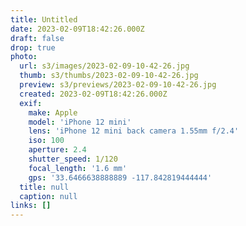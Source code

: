 ```yaml
---
title: Untitled
date: 2023-02-09T18:42:26.000Z
draft: false
drop: true
photo:
  url: s3/images/2023-02-09-10-42-26.jpg
  thumb: s3/thumbs/2023-02-09-10-42-26.jpg
  preview: s3/previews/2023-02-09-10-42-26.jpg
  created: 2023-02-09T18:42:26.000Z
  exif:
    make: Apple
    model: 'iPhone 12 mini'
    lens: 'iPhone 12 mini back camera 1.55mm f/2.4'
    iso: 100
    aperture: 2.4
    shutter_speed: 1/120
    focal_length: '1.6 mm'
    gps: '33.6466638888889 -117.842819444444'
  title: null
  caption: null
links: []
---
```

